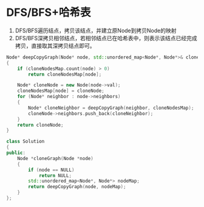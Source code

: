 # DFS/BFS+哈希表
1. DFS/BFS遍历结点，拷贝该结点，并建立原Node到拷贝Node的映射
2. DFS/BFS深拷贝相邻结点，若相邻结点已在哈希表中，则表示该结点已经完成拷贝，直接取其深拷贝结点即可。

```C++
Node* deepCopyGraph(Node* node, std::unordered_map<Node*, Node*>& cloneNodesMap)
{
	if (cloneNodesMap.count(node) > 0)
		return cloneNodesMap[node];

	Node* cloneNode = new Node(node->val);
	cloneNodesMap[node] = cloneNode;
	for (Node* neighbor : node->neighbors)
	{
		Node* cloneNeighbor = deepCopyGraph(neighbor, cloneNodesMap);
		cloneNode->neighbors.push_back(cloneNeighbor);
	}
	return cloneNode;
}

class Solution
{
public:
	Node *cloneGraph(Node *node)
	{
		if (node == NULL)
			return NULL;
		std::unordered_map<Node*, Node*> nodeMap;
		return deepCopyGraph(node, nodeMap);
	}
};
```